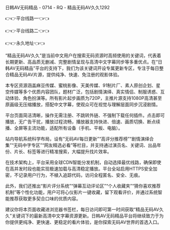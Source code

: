日韩AV无码精品 - 0714 - RQ - 精品无码AV久久1292

👉👉平台线路一👈👈

👉👉平台线路二👈👈

👉👉永久地址👈👈

“精品无码AV久久”是当前中文用户在搜索无码资源时高频使用的关键词，代表着长期更新、高品质无删减、完整剧情呈现与高清中文字幕同步等多重优点。在“日韩AV无码精品”平台的支持下，我们为该关键词开设专属更新专区，专注于每日整合精品无码AV片源，提供纯净、快速、免注册的观影体验。

本专区资源涵盖麻豆传媒、蜜桃影像、天美传媒、91制片厂、素人原创企划、星空传媒等多个优质内容团队，题材广泛，包括剧情演绎、真实情侣、制服诱惑、互动体验、角色扮演等。所有影片起步画质为720P，主推片源支持1080P高清甚至原画级无压缩播放，搭配中文字幕，使观众可在视觉与理解层面同步沉浸剧情。

平台页面简洁清晰，操作无需注册、不跳转外链、不强制下载任何插件。点击即可播放，无广告干扰，播放过程流畅，播放器支持快进、倍速、画质切换、断点续播、全屏等主流功能，适配所有设备（手机、平板、电脑）。

站内导航系统科学布局，设有“无码AV每日更新”“高评分推荐榜”“剧情演绎合集”“无码中字专区”“网友精选必看”等栏目，并支持通过演员名、关键词、出品年份、片长、标签等进行精准搜索，大幅提升找片效率。

在技术架构上，平台采用全球CDN智能分发机制，自动选择最优线路，确保即使在高并发时段也能实现极速加载与高清稳定播放。平台全站启用HTTPS安全加密，不记录用户行为，不植入追踪代码，访问全程匿名、安全、无痕。

此外，我们还推出“影片评分系统”“弹幕互动评论区”“个人收藏夹”“猜你喜欢推荐机制”等个性化功能，用户可将心仪影片一键收藏，留下观看评价，并通过系统智能推荐获取更多契合口味的优质内容。

建议你将本页面收藏进浏览器书签栏，每日访问即可第一时间获取“精品无码AV久久”关键词下的最新高清中文字幕资源更新。日韩AV无码精品平台将继续致力于为你提供更纯净、更快速、更稳定的看片体验，是你探索无码AV世界的首选入口。

